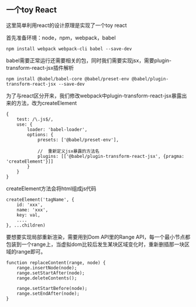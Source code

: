 ## 一个toy React

这里简单利用react的设计原理是实现了一个toy react

首先准备环境：node，npm，webpack，babel
```
npm install webpack webpack-cli babel --save-dev
```

babel需要正常运行还需要相关的包，同时我们需要实现jsx，需要plugin-transform-react-jsx插件解析
```
npm install @babel/babel-core @babel/preset-env @babel/plugin-transform-react-jsx --save-dev
```

为了与react区分开来，我们修改webpack中plugin-transform-react-jsx暴露出来的方法，改为createElement
```
{
    test: /\.js$/,
    use: {
        loader: 'babel-loader',
        options: {
            presets: ['@babel/preset-env'],

            //  重新定义jsx暴露的方法名
            plugins: [['@babel/plugin-transform-react-jsx', {pragma: 'createElement'}]]
        }
    }
}
```

createElement方法会将html组成js代码
```
createElement('tagName', {
    id: 'xxx',
    name: 'xxx',
    key: val,
    ....
}, ...children)
```

要想要实现局部重新渲染，需要用到Dom API里的Range API，每一个最小节点都包装到一个range上，当虚拟dom比较后发生某块区域变化时，重新删插那一块区域的range即可。
```
function replaceContent(range, node) {
    range.insertNode(node);
    range.setStartAfter(node);
    range.deleteContents();

    range.setStartBefore(node);
    range.setEndAfter(node);
}
```
